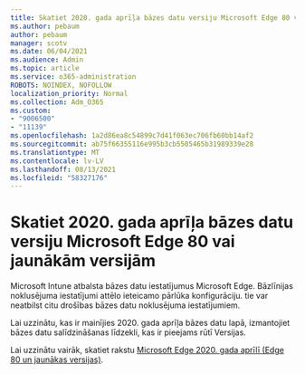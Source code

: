 ```yaml
---
title: Skatiet 2020. gada aprīļa bāzes datu versiju Microsoft Edge 80 vai jaunākām versijām
ms.author: pebaum
author: pebaum
manager: scotv
ms.date: 06/04/2021
ms.audience: Admin
ms.topic: article
ms.service: o365-administration
ROBOTS: NOINDEX, NOFOLLOW
localization_priority: Normal
ms.collection: Adm_O365
ms.custom:
- "9006500"
- "11139"
ms.openlocfilehash: 1a2d86ea8c54899c7d41f063ec706fb60bb14af2
ms.sourcegitcommit: ab75f66355116e995b3cb5505465b31989339e28
ms.translationtype: MT
ms.contentlocale: lv-LV
ms.lasthandoff: 08/13/2021
ms.locfileid: "58327176"
---
```

# <a name="view-the-april-2020-baseline-for-microsoft-edge-versions-80-and-later"></a>Skatiet 2020. gada aprīļa bāzes datu versiju Microsoft Edge 80 vai jaunākām versijām

Microsoft Intune atbalsta bāzes datu iestatījumus Microsoft Edge. Bāzlīnijas noklusējuma iestatījumi attēlo ieteicamo pārlūka konfigurāciju. tie var neatbilst citu drošības bāzes datu noklusējuma iestatījumiem.

Lai uzzinātu, kas ir mainījies 2020. gada aprīļa bāzes datu lapā, izmantojiet bāzes datu salīdzināšanas līdzekli, kas ir pieejams rūtī Versijas.

Lai uzzinātu vairāk, skatiet rakstu [Microsoft Edge 2020. gada aprīlī (Edge 80 un jaunākas versijas)](https://docs.microsoft.com/mem/intune/protect/security-baseline-settings-edge?pivots=edge-april-2020).